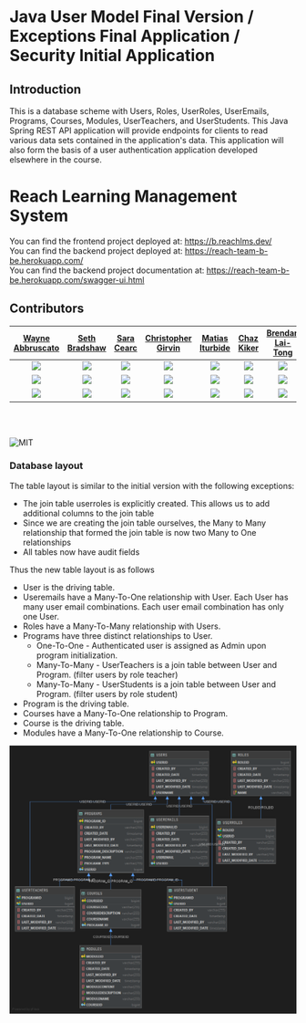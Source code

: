 # Java User Model Final Version / Exceptions Final Application / Security Initial Application

## Introduction

This is a database scheme with Users, Roles, UserRoles, UserEmails, Programs, Courses, Modules, UserTeachers, and UserStudents. This Java Spring REST API application will provide endpoints for clients to read various data sets contained in the application's data. This application will also form the basis of a user authentication application developed elsewhere in the course.

# Reach Learning Management System

You can find the frontend project deployed at: https://b.reachlms.dev/ <br>
You can find the backend project deployed at: https://reach-team-b-be.herokuapp.com/ <br>
You can find the backend project documentation at: https://reach-team-b-be.herokuapp.com/swagger-ui.html

## Contributors
|                                          [Wayne Abbruscato](https://github.com/Callisto1981)                                                            |                                                       [Seth Bradshaw](https://github.com/seth-bradshaw)                                                    |                                                      [Sara Cearc](https://github.com/cearc-sara)                                                       |                                                       [Christopher Girvin](https://github.com/)                                               |                                                      [Matias Iturbide](https://github.com/JDMTias)                                                 |                                                      [Chaz Kiker](https://github.com/chazkiker2/)                                                     |                                         [Brendan Lai-Tong](https://github.com/kai-blt/)                                                             |                                         [Shane Slone](https://github.com/shaneslone)                                                                   |                            
| :-----------------------------------------------------------------------------------------------------------------------------------------------------: | :--------------------------------------------------------------------------------------------------------------------------------------------------------: | :----------------------------------------------------------------------------------------------------------------------------------------------------: | :-------------------------------------------------------------------------------------------------------------------------------------------: | :------------------------------------------------------------------------------------------------------------------------------------------------: | :---------------------------------------------------------------------------------------------------------------------------------------------------: | :-------------------------------------------------------------------------------------------------------------------------------------------------: |:-----------------------------------------------------------------------------------------------------------------------------------------------------: |
| [<img src="https://www.dalesjewelers.com/wp-content/uploads/2018/10/placeholder-silhouette-male.png" width = "200" />](https://github.com/Callisto1981) | [<img src="https://www.dalesjewelers.com/wp-content/uploads/2018/10/placeholder-silhouette-male.png" width = "200" />](https://github.com/seth-bradshaw)   |[<img src="https://www.dalesjewelers.com/wp-content/uploads/2018/10/placeholder-silhouette-female.png" width = "200" />](https://github.com/cearc-sara) | [<img src="https://www.dalesjewelers.com/wp-content/uploads/2018/10/placeholder-silhouette-male.png" width = "200" />](https://github.com/)   | [<img src="https://www.dalesjewelers.com/wp-content/uploads/2018/10/placeholder-silhouette-male.png" width = "200" />](https://github.com/JDMTias) | [<img src="https://www.dalesjewelers.com/wp-content/uploads/2018/10/placeholder-silhouette-male.png" width = "200" />](https://github.com/chazkiker2) | [<img src="https://www.dalesjewelers.com/wp-content/uploads/2018/10/placeholder-silhouette-male.png" width = "200" />](https://github.com/kai-blt/) |  [<img src="https://www.dalesjewelers.com/wp-content/uploads/2018/10/placeholder-silhouette-male.png" width = "200" />](https://github.com/shaneslone) |
|                                [<img src="https://github.com/favicon.ico" width="15"> ](https://github.com/Callisto1981)                                |                            [<img src="https://github.com/favicon.ico" width="15"> ](https://github.com/seth-bradshaw)                                      |                          [<img src="https://github.com/favicon.ico" width="15"> ](https://github.com/cearc-sara)                                       |                          [<img src="https://github.com/favicon.ico" width="15"> ](https://github.com/NandoTheessen)                           |                           [<img src="https://github.com/favicon.ico" width="15"> ](https://github.com/JDMTias)                                     |                           [<img src="https://github.com/favicon.ico" width="15"> ](https://github.com/chazkiker2)                                     |                           [<img src="https://github.com/favicon.ico" width="15"> ](https://github.com/kai-blt/)                                     |                           [<img src="https://github.com/favicon.ico" width="15"> ](https://github.com/shaneslone)                                      |
|     [ <img src="https://static.licdn.com/sc/h/al2o9zrvru7aqj8e1x2rzsrca" width="15"> ](https://www.linkedin.com/in/wayne-abbruscato-orr-767a2b90/)      |                 [ <img src="https://static.licdn.com/sc/h/al2o9zrvru7aqj8e1x2rzsrca" width="15"> ](https://www.linkedin.com/in/seth-bradshaw/)             |                [ <img src="https://static.licdn.com/sc/h/al2o9zrvru7aqj8e1x2rzsrca" width="15"> ](https://www.linkedin.com/in/sara-cearc/)             |      [ <img src="https://static.licdn.com/sc/h/al2o9zrvru7aqj8e1x2rzsrca" width="15"> ](https://www.linkedin.com/in/christopher-girvin/)      |                [ <img src="https://static.licdn.com/sc/h/al2o9zrvru7aqj8e1x2rzsrca" width="15"> ](https://www.linkedin.com/in/matias-iturbide/)    |                [ <img src="https://static.licdn.com/sc/h/al2o9zrvru7aqj8e1x2rzsrca" width="15"> ](https://www.linkedin.com/in/chaz-kiker/)            |                [ <img src="https://static.licdn.com/sc/h/al2o9zrvru7aqj8e1x2rzsrca" width="15"> ](https://www.linkedin.com/in/brendan-lai-tong/)    |                [ <img src="https://static.licdn.com/sc/h/al2o9zrvru7aqj8e1x2rzsrca" width="15"> ](https://www.linkedin.com/in/shane-slone/)            |

<br>
<br>


![MIT](https://img.shields.io/packagist/l/doctrine/orm.svg)

### Database layout

The table layout is similar to the initial version with the following exceptions:

* The join table userroles is explicitly created. This allows us to add additional columns to the join table
* Since we are creating the join table ourselves, the Many to Many relationship that formed the join table is now two Many to One relationships
* All tables now have audit fields

Thus the new table layout is as follows

* User is the driving table.
* Useremails have a Many-To-One relationship with User. Each User has many user email combinations. Each user email combination has only one User.
* Roles have a Many-To-Many relationship with Users.
* Programs have three distinct relationships to User. 
   * One-To-One - Authenticated user is assigned as Admin upon program initialization.
   * Many-To-Many - UserTeachers is a join table between User and Program. (filter users by role teacher)
   * Many-To-Many - UserStudents is a join table between User and Program. (filter users by role student)
* Program is the driving table.
* Courses have a Many-To-One relationship to Program.
* Course is the driving table.
* Modules have a Many-To-One relationship to Course.


![Image of Database Layout](reachlmsdbschema.png)


